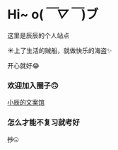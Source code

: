 # Hi~ o(*￣▽￣*)ブ
这里是辰辰的个人站点

☀上了生活的贼船，就做快乐的海盗✨

开心就好😂

### 欢迎加入圈子🙃
[小辰的文案馆](https://h5.dingtalk.com/circle/healthCheckin.html?corpId=dingfa559bdb6b1de9125d88b9c53a07fe03&0a191=30068&cbdbhh=qwertyuiop)

### 怎么才能不复习就考好
~~抄~~🤐
